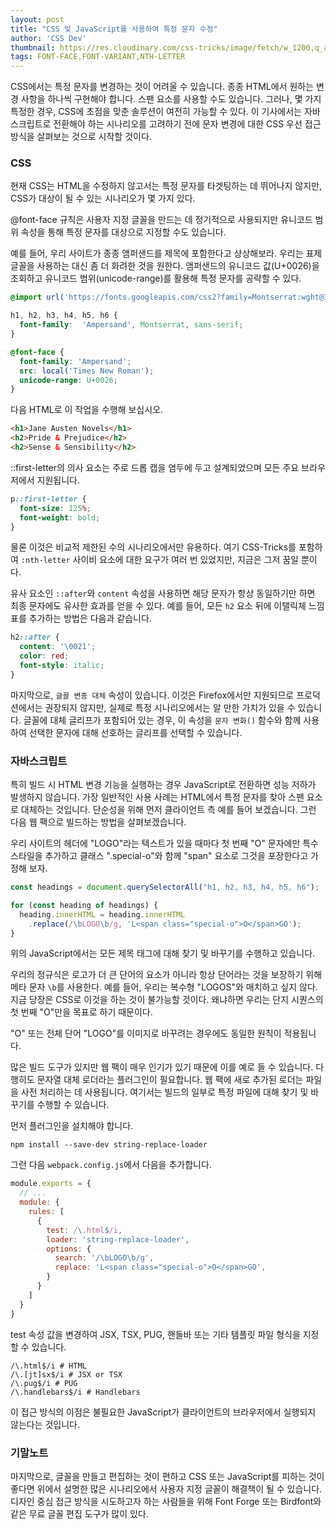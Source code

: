 ```yaml
---
layout: post
title: "CSS 및 JavaScript를 사용하여 특정 문자 수정"
author: 'CSS Dev'
thumbnail: https://res.cloudinary.com/css-tricks/image/fetch/w_1200,q_auto,f_auto/https://css-tricks.com/wp-content/uploads/2019/02/text-wrap.png
tags: FONT-FACE,FONT-VARIANT,NTH-LETTER
---
```



CSS에서는 특정 문자를 변경하는 것이 어려울 수 있습니다. 종종 HTML에서 원하는 변경 사항을 하나씩 구현해야 합니다. 스팬 요소를 사용할 수도 있습니다. 그러나, 몇 가지 특정한 경우, CSS에 초점을 맞춘 솔루션이 여전히 가능할 수 있다. 이 기사에서는 자바스크립트로 전환해야 하는 시나리오를 고려하기 전에 문자 변경에 대한 CSS 우선 접근 방식을 살펴보는 것으로 시작할 것이다.

### CSS

현재 CSS는 HTML을 수정하지 않고서는 특정 문자를 타겟팅하는 데 뛰어나지 않지만, CSS가 대상이 될 수 있는 시나리오가 몇 가지 있다.

@font-face 규칙은 사용자 지정 글꼴을 만드는 데 정기적으로 사용되지만 유니코드 범위 속성을 통해 특정 문자를 대상으로 지정할 수도 있습니다.

예를 들어, 우리 사이트가 종종 앰퍼샌드를 제목에 포함한다고 상상해보라. 우리는 표제 글꼴을 사용하는 대신 좀 더 화려한 것을 원한다. 앰퍼샌드의 유니코드 값(U+0026)을 조회하고 유니코드 범위(unicode-range)를 활용해 특정 문자를 공략할 수 있다.

```css
@import url('https://fonts.googleapis.com/css2?family=Montserrat:wght@300');

h1, h2, h3, h4, h5, h6 {
  font-family:  'Ampersand', Montserrat, sans-serif;
}

@font-face {
  font-family: 'Ampersand';
  src: local('Times New Roman');
  unicode-range: U+0026;
}
```

다음 HTML로 이 작업을 수행해 보십시오.

```html
<h1>Jane Austen Novels</h1>
<h2>Pride & Prejudice</h2>
<h2>Sense & Sensibility</h2>
```

::first-letter의 의사 요소는 주로 드롭 캡을 염두에 두고 설계되었으며 모든 주요 브라우저에서 지원됩니다.

```css
p::first-letter {
  font-size: 125%;
  font-weight: bold;
}
```

물론 이것은 비교적 제한된 수의 시나리오에서만 유용하다. 여기 CSS-Tricks를 포함하여 `:nth-letter` 사이비 요소에 대한 요구가 여러 번 있었지만, 지금은 그저 꿈일 뿐이다.

유사 요소인 `::after`와 `content` 속성을 사용하면 해당 문자가 항상 동일하기만 하면 최종 문자에도 유사한 효과를 얻을 수 있다. 예를 들어, 모든 `h2` 요소 뒤에 이탤릭체 느낌표를 추가하는 방법은 다음과 같습니다.

```css
h2::after {
  content: '\0021';
  color: red;
  font-style: italic;
}
```

마지막으로, `글꼴 변종 대체` 속성이 있습니다. 이것은 Firefox에서만 지원되므로 프로덕션에서는 권장되지 않지만, 실제로 특정 시나리오에서는 알 만한 가치가 있을 수 있습니다. 글꼴에 대체 글리프가 포함되어 있는 경우, 이 속성을 `문자 변화()` 함수와 함께 사용하여 선택한 문자에 대해 선호하는 글리프를 선택할 수 있습니다.

### 자바스크립트

특히 빌드 시 HTML 변경 기능을 실행하는 경우 JavaScript로 전환하면 성능 저하가 발생하지 않습니다. 가장 일반적인 사용 사례는 HTML에서 특정 문자를 찾아 스팬 요소로 대체하는 것입니다. 단순성을 위해 먼저 클라이언트 측 예를 들어 보겠습니다. 그런 다음 웹 팩으로 빌드하는 방법을 살펴보겠습니다.

우리 사이트의 헤더에 "LOGO"라는 텍스트가 있을 때마다 첫 번째 "O" 문자에만 특수 스타일을 추가하고 클래스 ".special-o"와 함께 "span" 요소로 그것을 포장한다고 가정해 보자.

```js
const headings = document.querySelectorAll("h1, h2, h3, h4, h5, h6");

for (const heading of headings) {
  heading.innerHTML = heading.innerHTML
    .replace(/\bLOGO\b/g, 'L<span class="special-o">O</span>GO');
}
```

위의 JavaScript에서는 모든 제목 태그에 대해 찾기 및 바꾸기를 수행하고 있습니다.

우리의 정규식은 로고가 더 큰 단어의 요소가 아니라 항상 단어라는 것을 보장하기 위해 메타 문자 `\b`를 사용한다. 예를 들어, 우리는 복수형 "LOGOS"와 매치하고 싶지 않다. 지금 당장은 CSS로 이것을 하는 것이 불가능할 것이다. 왜냐하면 우리는 단지 시퀀스의 첫 번째 "O"만을 목표로 하기 때문이다.

"O" 또는 전체 단어 "LOGO"를 이미지로 바꾸려는 경우에도 동일한 원칙이 적용됩니다.

많은 빌드 도구가 있지만 웹 팩이 매우 인기가 있기 때문에 이를 예로 들 수 있습니다. 다행히도 문자열 대체 로더라는 플러그인이 필요합니다. 웹 팩에 새로 추가된 로더는 파일을 사전 처리하는 데 사용됩니다. 여기서는 빌드의 일부로 특정 파일에 대해 찾기 및 바꾸기를 수행할 수 있습니다.

먼저 플러그인을 설치해야 합니다.

```terminal
npm install --save-dev string-replace-loader
```

그런 다음 `webpack.config.js`에서 다음을 추가합니다.

```js
module.exports = {
  // ...
  module: {
    rules: [
      {
        test: /\.html$/i,
        loader: 'string-replace-loader',
        options: {
          search: '/\bLOGO\b/g',
          replace: 'L<span class="special-o">O</span>GO',
        }
      }
    ]
  }
}
```

test 속성 값을 변경하여 JSX, TSX, PUG, 핸들바 또는 기타 템플릿 파일 형식을 지정할 수 있습니다.

```
/\.html$/i # HTML
/\.[jt]sx$/i # JSX or TSX
/\.pug$/i # PUG
/\.handlebars$/i # Handlebars
```

이 접근 방식의 이점은 불필요한 JavaScript가 클라이언트의 브라우저에서 실행되지 않는다는 것입니다.

### 기말노트

마지막으로, 글꼴을 만들고 편집하는 것이 편하고 CSS 또는 JavaScript를 피하는 것이 좋다면 위에서 설명한 많은 시나리오에서 사용자 지정 글꼴이 해결책이 될 수 있습니다. 디자인 중심 접근 방식을 시도하고자 하는 사람들을 위해 Font Forge 또는 Birdfont와 같은 무료 글꼴 편집 도구가 많이 있다.
